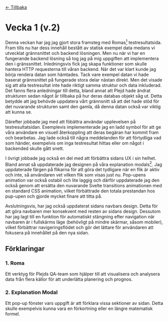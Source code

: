 [← Tillbaka](../README.md)

# Vecka 1 (v.2)

Denna veckan har jag jag gjort stora framsteg med Romas[<sup>1</sup>](#1-roma) testresultatsida. Fram tills nu har dess innehåll bestått av statisk exempel data medans vi utvecklat grännsnittet och backend lösningen. Men nu när vi har en fungerande backend lösning så tog jag på mig uppgiften att implementera den i gränssnittet. Inledningsvis fick jag skapa funktioner som skulle hantera HTTP requesterna till våran backend. När det var klart kunde jag börja rendera datan som hämtades. Tack vare exempel datan vi hade baserat grännsnittet på fungerade stora delar nästan direkt. Men det visade sig att alla testresultat inte hade riktigt samma struktur och data inkluderad. Det fanns flera anledningar till detta, bland annat att Plejd hade ändrat strukturen sedan något år tillbaka på hur deras databas objekt såg ut. Detta betydde att jag behövde uppdatera vårt grännsnitt så att det hade stöd för det nuvarande strukturen samt den gamla, då denna datan också var viktig att kunna se.

Därefter jobbade jag med att föbättra användar upplevelsen på testresultatsidan. Exemplevis implementerade jag en ladd symbol för att ge våra användare en visuell återkoppling att deras begäran har kommit fram och bearbetas. Jag lade också till några meddelanden för att förtydliga vad som händer, exempelvis om inga testresultat hittas eller om något i backended skulle gått snett.

I övrigt jobbade jag också en del med att förbättra sidans UX i sin helhet. Bland annat så uppdaterade jag designen på våra explanation modals[<sup>2</sup>](#2-explanation-modal). Jag uppdaterade färgen på flikarna för att göra det tydligare när en flik är aktiv och inte, så användaren vet vilken flik som visas just nu. Pop-upens animation var också ostabil och lite laggig och därför uppdaterade jag den också genom att ersätta den nuvarande Svelte transitions animationen med en standard CSS animation, vilket förbättrade den totala prestandan hos pup-upen och gjorde mycket finare att titta på.

Avslutningsvis, har jag också uppdaterat sidans navbars design. Detta för att göra navbaren mer konsekvent med resten av sidans design. Dessutom har jag lagt till en funktion för automatiskt stängning efter navigation när navbaren är i fullskärms läge (behövligt på mindre skärmar, såsom mobiler), vilket förbättrar navigeringsflödet och gör det lättare för användaren att fokusera på innehållet på den nya sidan.

## Förklaringar

### 1. Roma

Ett verktyg för Plejds QA-team som hjälper till att visualisera och analysera data från flera källor för att underlätta planering och prognos.

### 2. Explanation Modal

Ett pop-up fönster vars uppgift är att förklara vissa sektioner av sidan. Detta skulle exempelvis kunna vara en förkortning eller en längre matematisk formel.
